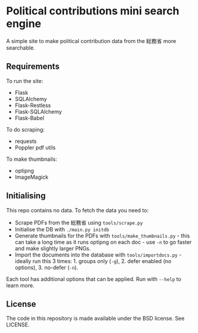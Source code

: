 Political contributions mini search engine
=======
A simple site to make political contribution data from the 総務省 more
searchable.

Requirements
------------
To run the site:
 * Flask
 * SQLAlchemy
 * Flask-Restless
 * Flask-SQLAlchemy
 * Flask-Babel

To do scraping:
 * requests
 * Poppler pdf utils

To make thumbnails:
 * optipng
 * ImageMagick

Initialising
------------
This repo contains no data.  To fetch the data you need to:
 * Scrape PDFs from the 総務省 using `tools/scrape.py`
 * Initialise the DB with `./main.py initdb`
 * Generate thumbnails for the PDFs with `tools/make_thumbnails.py` - this can take a long time as it runs optipng on each doc - use `-n` to go faster and make slightly larger PNGs.
 * Import the documents into the database with `tools/importdocs.py` - ideally run this 3 times: 1. groups only (`-g`), 2. defer enabled (no options), 3. no-defer (`-n`).

Each tool has additional options that can be applied.  Run with `--help` to learn more.

License
-------
The code in this repository is made available under the BSD license.  See
LICENSE.
